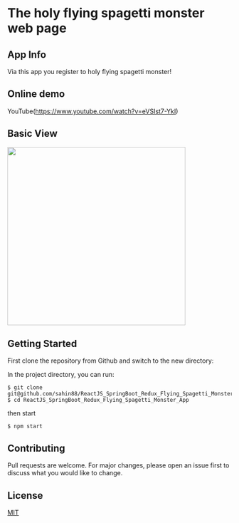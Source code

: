 # The holy flying spagetti monster web page

## App Info

Via this app you register to holy flying spagetti monster!

## Online demo

YouTube(https://www.youtube.com/watch?v=eVSIst7-YkI)

## Basic View

<img with='400px' height='400px' src="https://github.com/sahin88/ReactJS_SpringBoot_Redux_Flying_Spagetti_Monster_App/blob/main/rspagetti_monster.png"/>

## Getting Started

First clone the repository from Github and switch to the new directory:

In the project directory, you can run:

```
$ git clone git@github.com/sahin88/ReactJS_SpringBoot_Redux_Flying_Spagetti_Monster_App
$ cd ReactJS_SpringBoot_Redux_Flying_Spagetti_Monster_App

```

then start

```
$ npm start

```

## Contributing

Pull requests are welcome. For major changes, please open an issue first to discuss what you would like to change.

## License

[MIT](https://choosealicense.com/licenses/mit/)

